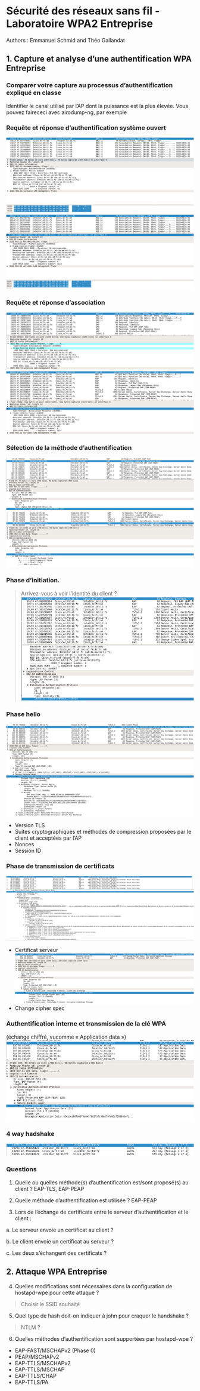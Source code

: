 # Sécurité des réseaux sans fil - Laboratoire WPA2 Entreprise


Authors : Emmanuel Schmid and Théo Gallandat

## 1. Capture et analyse d’une authentification WPA Entreprise

### Comparer votre capture au processus d’authentification expliqué en classe


Identifier le canal utilisé par l’AP dont la puissance est la plus élevée.
Vous pouvez fairececi avec airodump-ng, par exemple


### Requête et réponse d’authentification système ouvert
![alt text](./images/Authen1.png)
![alt text](./images/Authen2.png)

### Requête et réponse d’association
![alt text](./images/Assoc1.png)
![alt text](./images/Assoc2.png)

### Sélection de la méthode d’authentification
![alt text](./images/methoAuthNego.png)
![alt text](./images/methodeAuthSelect.png)

### Phase d’initiation.
> Arrivez-vous à voir l’identité du client ?
![alt text](./images/Identity.png)

### Phase hello
![alt text](./images/phaseHello.png)
* Version TLS
* Suites cryptographiques et méthodes de compression proposées par le client et acceptées par l’AP
* Nonces
* Session ID

### Phase de transmission de certificats
![alt text](./images/PhaseCertif.png)
* Certificat serveur
![alt text](./images/ChangeCipherSpec.png)
* Change cipher spec

### Authentification interne et transmission de la clé WPA 
(échange chiffré, vucomme « Application data »)
![alt text](./images/AppData.png)

### 4 way hadshake
![alt text](./images/handshakes.png)

### Questions

1. Quelle ou quelles méthode(s) d’authentification est/sont proposé(s) au client ? EAP-TLS, EAP-PEAP

2. Quelle méthode d’authentification est utilisée ? EAP-PEAP

3. Lors de l’échange de certificats entre le serveur d’authentification et le client :

  a. Le serveur envoie un certificat au client ?

  b. Le client envoie un certificat au serveur ?

  c. Les deux s’échangent des certificats ?

## 2. Attaque WPA Entreprise

4. Quelles modifications sont nécessaires dans la configuration de hostapd-wpe pour cette attaque ?
> Choisir le SSID souhaité
5. Quel type de hash doit-on indiquer à john pour craquer le handshake ?
> NTLM ?
6. Quelles méthodes d’authentification sont supportées par hostapd-wpe ?
* EAP-FAST/MSCHAPv2 (Phase 0)
* PEAP/MSCHAPv2
* EAP-TTLS/MSCHAPv2
* EAP-TTLS/MSCHAP
* EAP-TTLS/CHAP
* EAP-TTLS/PA